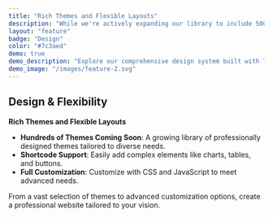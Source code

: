 ```yaml
---
title: "Rich Themes and Flexible Layouts"
description: "While we're actively expanding our library to include 500+ themes, enjoy a variety of beautifully crafted designs, with flexible customization options."
layout: "feature"
badge: "Design"
color: "#7c3aed"
demo: true
demo_description: "Explore our comprehensive design system built with TailwindCSS."
demo_image: "/images/feature-2.svg"
---
```


## Design & Flexibility

**Rich Themes and Flexible Layouts**

- **Hundreds of Themes Coming Soon**: A growing library of professionally designed themes tailored to diverse needs.
- **Shortcode Support**: Easily add complex elements like charts, tables, and buttons.
- **Full Customization**: Customize with CSS and JavaScript to meet advanced needs.  
  
From a vast selection of themes to advanced customization options, create a professional website tailored to your vision.  
